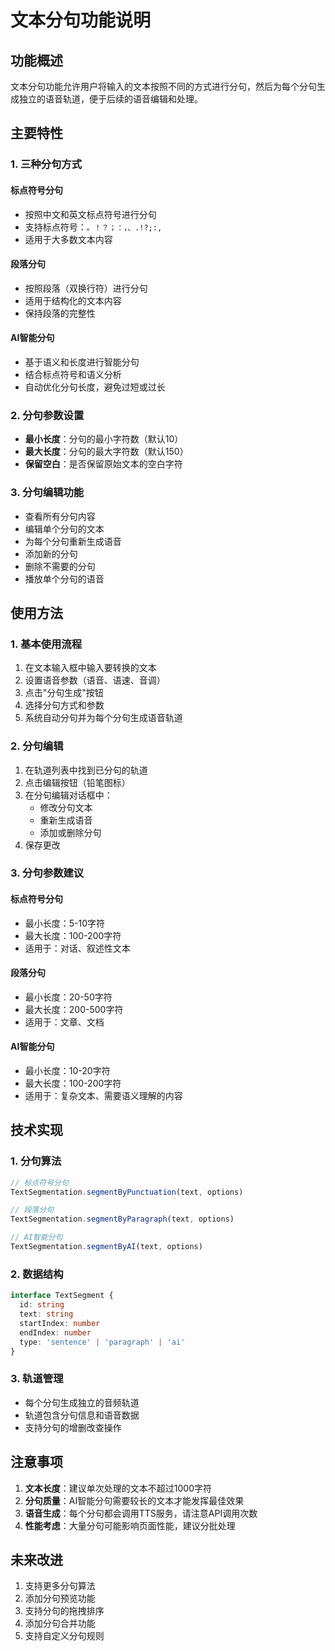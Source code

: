 # 文本分句功能说明

## 功能概述

文本分句功能允许用户将输入的文本按照不同的方式进行分句，然后为每个分句生成独立的语音轨道，便于后续的语音编辑和处理。

## 主要特性

### 1. 三种分句方式

#### 标点符号分句
- 按照中文和英文标点符号进行分句
- 支持标点符号：`。！？；：，、.!?;:,`
- 适用于大多数文本内容

#### 段落分句
- 按照段落（双换行符）进行分句
- 适用于结构化的文本内容
- 保持段落的完整性

#### AI智能分句
- 基于语义和长度进行智能分句
- 结合标点符号和语义分析
- 自动优化分句长度，避免过短或过长

### 2. 分句参数设置

- **最小长度**：分句的最小字符数（默认10）
- **最大长度**：分句的最大字符数（默认150）
- **保留空白**：是否保留原始文本的空白字符

### 3. 分句编辑功能

- 查看所有分句内容
- 编辑单个分句的文本
- 为每个分句重新生成语音
- 添加新的分句
- 删除不需要的分句
- 播放单个分句的语音

## 使用方法

### 1. 基本使用流程

1. 在文本输入框中输入要转换的文本
2. 设置语音参数（语音、语速、音调）
3. 点击"分句生成"按钮
4. 选择分句方式和参数
5. 系统自动分句并为每个分句生成语音轨道

### 2. 分句编辑

1. 在轨道列表中找到已分句的轨道
2. 点击编辑按钮（铅笔图标）
3. 在分句编辑对话框中：
   - 修改分句文本
   - 重新生成语音
   - 添加或删除分句
4. 保存更改

### 3. 分句参数建议

#### 标点符号分句
- 最小长度：5-10字符
- 最大长度：100-200字符
- 适用于：对话、叙述性文本

#### 段落分句
- 最小长度：20-50字符
- 最大长度：200-500字符
- 适用于：文章、文档

#### AI智能分句
- 最小长度：10-20字符
- 最大长度：100-200字符
- 适用于：复杂文本、需要语义理解的内容

## 技术实现

### 1. 分句算法

```typescript
// 标点符号分句
TextSegmentation.segmentByPunctuation(text, options)

// 段落分句
TextSegmentation.segmentByParagraph(text, options)

// AI智能分句
TextSegmentation.segmentByAI(text, options)
```

### 2. 数据结构

```typescript
interface TextSegment {
  id: string
  text: string
  startIndex: number
  endIndex: number
  type: 'sentence' | 'paragraph' | 'ai'
}
```

### 3. 轨道管理

- 每个分句生成独立的音频轨道
- 轨道包含分句信息和语音数据
- 支持分句的增删改查操作

## 注意事项

1. **文本长度**：建议单次处理的文本不超过1000字符
2. **分句质量**：AI智能分句需要较长的文本才能发挥最佳效果
3. **语音生成**：每个分句都会调用TTS服务，请注意API调用次数
4. **性能考虑**：大量分句可能影响页面性能，建议分批处理

## 未来改进

1. 支持更多分句算法
2. 添加分句预览功能
3. 支持分句的拖拽排序
4. 添加分句合并功能
5. 支持自定义分句规则
